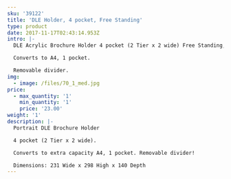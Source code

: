 ```yaml
---
sku: '39122'
title: 'DLE Holder, 4 pocket, Free Standing'
type: product
date: 2017-11-17T02:43:14.953Z
intro: |-
  DLE Acrylic Brochure Holder 4 pocket (2 Tier x 2 wide) Free Standing, 

  Converts to A4, 1 pocket.

  Removable divider.
img:
  - image: /files/70_1_med.jpg
price:
  - max_quantity: '1'
    min_quantity: '1'
    price: '23.00'
weight: '1'
description: |-
  Portrait DLE Brochure Holder

  4 pocket (2 Tier x 2 wide).

  Converts to extra capacity A4, 1 pocket. Removable divider!

  Dimensions: 231 Wide x 298 High x 140 Depth
---
```


